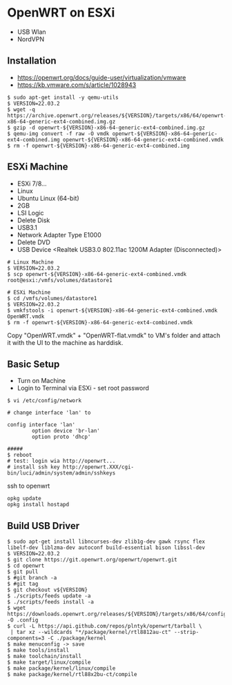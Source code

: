 # OpenWRT on ESXi

- USB Wlan
- NordVPN 

## Installation

- https://openwrt.org/docs/guide-user/virtualization/vmware
- https://kb.vmware.com/s/article/1028943


```
$ sudo apt-get install -y qemu-utils
$ VERSION=22.03.2
$ wget -q https://archive.openwrt.org/releases/${VERSION}/targets/x86/64/openwrt-${VERSION}-x86-64-generic-ext4-combined.img.gz
$ gzip -d openwrt-${VERSION}-x86-64-generic-ext4-combined.img.gz
$ qemu-img convert -f raw -O vmdk openwrt-${VERSION}-x86-64-generic-ext4-combined.img openwrt-${VERSION}-x86-64-generic-ext4-combined.vmdk
$ rm -f openwrt-${VERSION}-x86-64-generic-ext4-combined.img
```

## ESXi Machine

- ESXi 7/8...
- Linux
- Ubuntu Linux (64-bit)
- 2GB
- LSI Logic
- Delete Disk
- USB3.1
- Network Adapter Type E1000
- Delete DVD
- USB Device <Realtek USB3.0 802.11ac 1200M Adapter (Disconnected)>

```
# Linux Machine
$ VERSION=22.03.2
$ scp openwrt-${VERSION}-x86-64-generic-ext4-combined.vmdk root@esxi:/vmfs/volumes/datastore1
```


```
# ESXi Machine
$ cd /vmfs/volumes/datastore1
$ VERSION=22.03.2
$ vmkfstools -i openwrt-${VERSION}-x86-64-generic-ext4-combined.vmdk OpenWRT.vmdk 
$ rm -f openwrt-${VERSION}-x86-64-generic-ext4-combined.vmdk
```

Copy "OpenWRT.vmdk" + "OpenWRT-flat.vmdk" to VM's folder and attach it with the UI to the machine as harddisk.


## Basic Setup

- Turn on Machine
- Login to Terminal via ESXi - set root password

```
$ vi /etc/config/network

# change interface 'lan' to

config interface 'lan'
        option device 'br-lan'
        option proto 'dhcp'
        
#####
$ reboot
# test: login wia http://openwrt...
# install ssh key http://openwrt.XXX/cgi-bin/luci/admin/system/admin/sshkeys
```

ssh to openwrt

```
opkg update
opkg install hostapd
```

## Build USB Driver

```
$ sudo apt-get install libncurses-dev zlib1g-dev gawk rsync flex libelf-dev liblzma-dev autoconf build-essential bison libssl-dev 
$ VERSION=22.03.2
$ git clone https://git.openwrt.org/openwrt/openwrt.git
$ cd openwrt
$ git pull
$ #git branch -a
$ #git tag
$ git checkout v${VERSION}
$ ./scripts/feeds update -a
$ ./scripts/feeds install -a
$ wget https://downloads.openwrt.org/releases/${VERSION}/targets/x86/64/config.buildinfo -O .config
$ curl -L https://api.github.com/repos/plntyk/openwrt/tarball \
 | tar xz --wildcards "*/package/kernel/rtl8812au-ct" --strip-components=3 -C ./package/kernel
$ make menuconfig -> save
$ make tools/install
$ make toolchain/install
$ make target/linux/compile
$ make package/kernel/linux/compile
$ make package/kernel/rtl88x2bu-ct/compile 
```

